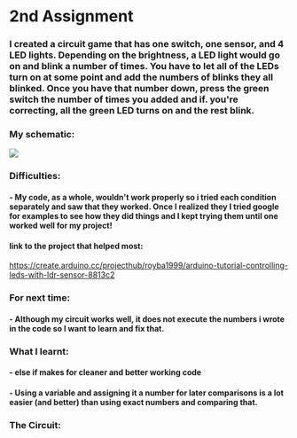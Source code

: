 # 2nd Assignment
### I created a circuit game that has one switch, one sensor, and 4 LED lights. Depending on the brightness, a LED light would go on and blink a number of times. You have to let all of the LEDs turn on at some point and add the numbers of blinks they all blinked. Once you have that number down, press the green switch the number of times you added and if. you're correcting, all the green LED turns on and the rest blink. 
### My schematic:
 ![](2nd20%assignment20%schematic.jpg)
### Difficulties:
#### - My code, as a whole, wouldn't work properly so i tried each condition separately and saw that they worked. Once I realized they I tried google for examples to see how they did things and I kept trying them until one worked well for my project!
####  link to the project that helped most:
https://create.arduino.cc/projecthub/royba1999/arduino-tutorial-controlling-leds-with-ldr-sensor-8813c2
### For next time:
#### - Although my circuit works well, it does not execute the numbers i wrote in the code so I want to learn and fix that.
### What I learnt:
#### - else if makes for cleaner and better working code
#### - Using a variable and assigning it a number for later comparisons is a lot easier (and better) than using exact numbers and comparing that.
### The Circuit:

